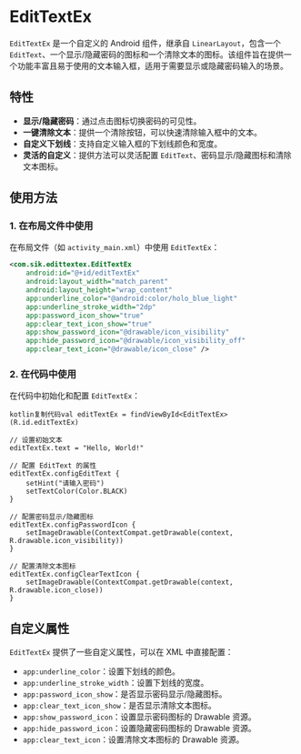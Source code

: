 # EditTextEx

`EditTextEx` 是一个自定义的 Android 组件，继承自 `LinearLayout`，包含一个 `EditText`、一个显示/隐藏密码的图标和一个清除文本的图标。该组件旨在提供一个功能丰富且易于使用的文本输入框，适用于需要显示或隐藏密码输入的场景。

## 特性

- **显示/隐藏密码**：通过点击图标切换密码的可见性。
- **一键清除文本**：提供一个清除按钮，可以快速清除输入框中的文本。
- **自定义下划线**：支持自定义输入框的下划线颜色和宽度。
- **灵活的自定义**：提供方法可以灵活配置 `EditText`、密码显示/隐藏图标和清除文本图标。

## 使用方法

### 1. 在布局文件中使用

在布局文件（如 `activity_main.xml`）中使用 `EditTextEx`：

```xml
<com.sik.edittextex.EditTextEx
    android:id="@+id/editTextEx"
    android:layout_width="match_parent"
    android:layout_height="wrap_content"
    app:underline_color="@android:color/holo_blue_light"
    app:underline_stroke_width="2dp"
    app:password_icon_show="true"
    app:clear_text_icon_show="true"
    app:show_password_icon="@drawable/icon_visibility"
    app:hide_password_icon="@drawable/icon_visibility_off"
    app:clear_text_icon="@drawable/icon_close" />
```

### 2. 在代码中使用

在代码中初始化和配置 `EditTextEx`：

```
kotlin复制代码val editTextEx = findViewById<EditTextEx>(R.id.editTextEx)

// 设置初始文本
editTextEx.text = "Hello, World!"

// 配置 EditText 的属性
editTextEx.configEditText {
    setHint("请输入密码")
    setTextColor(Color.BLACK)
}

// 配置密码显示/隐藏图标
editTextEx.configPasswordIcon {
    setImageDrawable(ContextCompat.getDrawable(context, R.drawable.icon_visibility))
}

// 配置清除文本图标
editTextEx.configClearTextIcon {
    setImageDrawable(ContextCompat.getDrawable(context, R.drawable.icon_close))
}
```

## 自定义属性

`EditTextEx` 提供了一些自定义属性，可以在 XML 中直接配置：

- `app:underline_color`：设置下划线的颜色。
- `app:underline_stroke_width`：设置下划线的宽度。
- `app:password_icon_show`：是否显示密码显示/隐藏图标。
- `app:clear_text_icon_show`：是否显示清除文本图标。
- `app:show_password_icon`：设置显示密码图标的 Drawable 资源。
- `app:hide_password_icon`：设置隐藏密码图标的 Drawable 资源。
- `app:clear_text_icon`：设置清除文本图标的 Drawable 资源。
